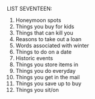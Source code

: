 LIST SEVENTEEN:
1. Honeymoon spots
2. Things you buy for kids
3. Things that can kill you
4. Reasons to take out a loan
5. Words associated with winter
6. Things to do on a date
7. Historic events
8. Things you store items in
9. Things you do everyday
10. Things you get in the mail
11. Things you save up to buy
12. Things you sit/on
